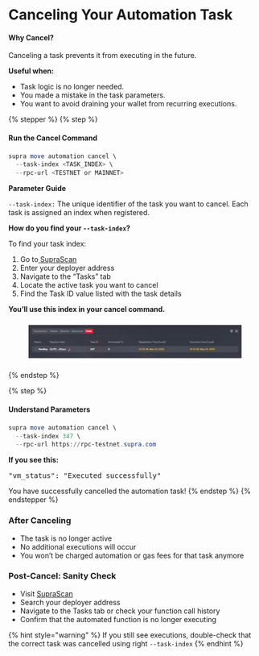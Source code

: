 # Canceling Your Automation Task

#### Why Cancel?

Canceling a task prevents it from executing in the future.

**Useful when:**

* Task logic is no longer needed.
* You made a mistake in the task parameters.
* You want to avoid draining your wallet from recurring executions.

{% stepper %}
{% step %}
#### Run the Cancel Command

```powershell
supra move automation cancel \
  --task-index <TASK_INDEX> \
  --rpc-url <TESTNET or MAINNET>
```

**Parameter Guide**

`--task-index:` The unique identifier of the task you want to cancel. Each task is assigned an index when registered.

**How do you find your `--task-index`?**

To find your task index:

1. Go to[ SupraScan](https://suprascan.io)
2. Enter your deployer address
3. Navigate to the “Tasks” tab
4. Locate the active task you want to cancel
5. Find the Task ID value listed with the task details

**You’ll use this index in your cancel command.**

<figure><img src="../.gitbook/assets/image (1).png" alt=""><figcaption></figcaption></figure>
{% endstep %}

{% step %}
#### Understand Parameters

```powershell
supra move automation cancel \
  --task-index 347 \
  --rpc-url https://rpc-testnet.supra.com
```

**If you see this:**

<kbd>"vm\_status": "Executed successfully"</kbd>

You have successfully cancelled the automation task!
{% endstep %}
{% endstepper %}

### After Canceling

* The task is no longer active
* No additional executions will occur
* You won’t be charged automation or gas fees for that task anymore

### Post-Cancel: Sanity Check

* Visit [SupraScan](https://suprascan.io/)
* Search your deployer address
* Navigate to the Tasks tab or check your function call history
* Confirm that the automated function is no longer executing

{% hint style="warning" %}
If you still see executions, double-check that the correct task was cancelled using right `--task-index`
{% endhint %}
